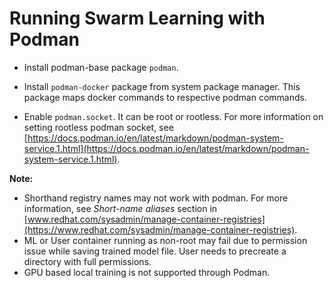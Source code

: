 # Running Swarm Learning with Podman

-   Install podman-base package `podman`.

-   Install `podman-docker` package from system package manager. This package maps docker commands to respective podman commands.

-   Enable `podman.socket`. It can be root or rootless. For more information on setting rootless podman socket, see [https://docs.podman.io/en/latest/markdown/podman-system-service.1.html](https://docs.podman.io/en/latest/markdown/podman-system-service.1.html).

**Note:**

  - Shorthand registry names may not work with podman. For more information, see _Short-name aliases_ section in [www.redhat.com/sysadmin/manage-container-registries](https://www.redhat.com/sysadmin/manage-container-registries).
  - ML or User container running as non-root may fail due to permission issue while saving trained model file. User
needs to precreate a directory with full permissions.
  - GPU based local training is not supported through Podman.


